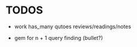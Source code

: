 # TODOS

- work has_many
  qutoes
  reviews/readings/notes

- gem for n + 1 query finding (bullet?)
